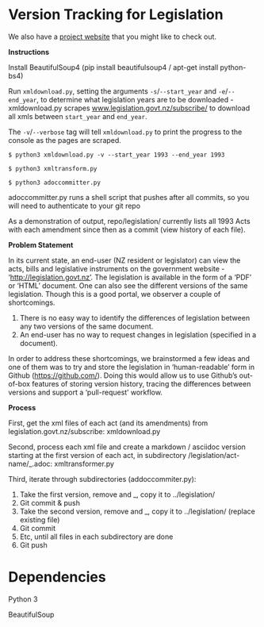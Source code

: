 # Version Tracking for Legislation

We also have a [project website](https://jamestingedwards.github.io/legis-hack/) that you might like to check out.

**Instructions**

Install BeautifulSoup4 (pip install beautifulsoup4 / apt-get install python-bs4)

Run `xmldownload.py`, setting the arguments `-s`/`--start_year` and `-e`/`--end_year`, to determine what legislation years are to be downloaded - xmldownload.py scrapes www.legislation.govt.nz/subscribe/ to download all xmls between `start_year` and `end_year`. 

The `-v`/`--verbose` tag will tell `xmldownload.py` to print the progress to the console as the pages are scraped.

```
$ python3 xmldownload.py -v --start_year 1993 --end_year 1993

$ python3 xmltransform.py

$ python3 adoccommitter.py
```

adoccommitter.py runs a shell script that pushes after all commits, so you will need to authenticate to your git repo

As a demonstration of output, repo/legislation/ currently lists all 1993 Acts with each amendment since then as a commit (view history of each file).

**Problem Statement**

In its current state, an end-user (NZ resident or legislator) can view the acts, bills and legislative instruments on the government website - ‘http://legislation.govt.nz’. The legislation is available in the form of a ‘PDF’ or ‘HTML’ document. One can also see the different versions of the same legislation. Though this is a good portal, we observer a couple of shortcomings. 

1. There is no easy way to identify the differences of legislation between any two versions of the same document.
2. An end-user has no way to request changes in legislation (specified in a document).

In order to address these shortcomings, we brainstormed a few ideas and one of them was to try and store the legislation in ‘human-readable’ form in Github (https://github.com/). Doing this would allow us to use Github’s out-of-box features of storing version history, tracing the differences between versions and support a ‘pull-request’ workflow.

**Process**

First, get the xml files of each act (and its amendments) from legislation.govt.nz/subscribe: xmldownload.py

Second, process each xml file and create a markdown / asciidoc version starting at the first version of each act, in subdirectory /legislation/act-name/<version>_<act name>.adoc: xmltransformer.py 
  
Third, iterate through subdirectories (addoccommiter.py):

1. Take the first version, remove <version> and _, copy it to ../legislation/
2. Git commit & push
3. Take the second version, remove <version> and _, copy it to ../legislation/ (replace existing file)
4. Git commit
5. Etc, until all files in each subdirectory are done
6. Git push
  
# Dependencies

Python 3

BeautifulSoup

